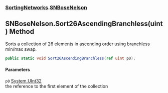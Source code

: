 ### [SortingNetworks](SortingNetworks.md 'SortingNetworks').[SNBoseNelson](SortingNetworks_SNBoseNelson.md 'SortingNetworks.SNBoseNelson')
## SNBoseNelson.Sort26AscendingBranchless(uint) Method
Sorts a collection of 26 elements in ascending order using branchless min/max swap.  
```csharp
public static void Sort26AscendingBranchless(ref uint p0);
```
#### Parameters
<a name='SortingNetworks_SNBoseNelson_Sort26AscendingBranchless(uint)_p0'></a>
`p0` [System.UInt32](https://docs.microsoft.com/en-us/dotnet/api/System.UInt32 'System.UInt32')  
the reference to the first element of the collection
  
